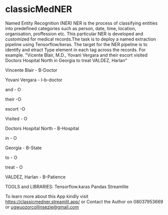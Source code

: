 # classicMedNER
Named Entity Recognition (NER)
NER is the process of classifying entities into predefined categories such as person, date, time, location, organisation, proffession etc.
This particular NER is developed and customized for medical records.The task is to deploy a named extraction pipeline using Tensorflow/keras.
The target for the NER pipeline is to identify and etract Type element in each tag across the records.
For example. "Vicente Blair, M.D., Yovani Vergara and their escort  visited Doctors Hospital North in Georgia to treat VALDEZ, Harlan" 

Vincente Blair - B-Doctor

Yovani Vergara - I-b-doctor

and - O

their -O

escort -O

Visited - O

Doctors Hospital North - B-Hospital

in - O

Georgia - B-State

to - O

treat - O

VALDEZ, Harlan - B-Patience

TOOLS and LIBRARIES:
Tensorflow.karas
Pandas
Streamlite

To learn more about this App kindly visit https://classicmedner.streamlit.app/
or Contact the Author on 08037953669 or ugwuozorcollinsezie@gmail.com
